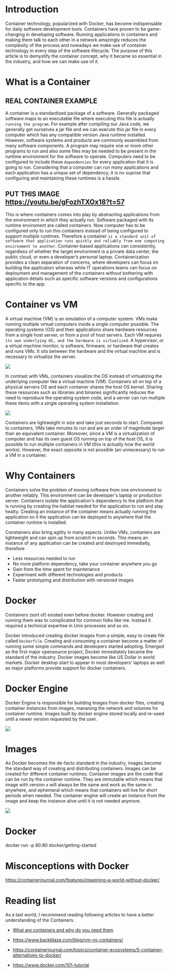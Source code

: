 # Introduction

Container technology, popularized with Docker, has become indispensable for daily software development tools. Containers have proven to be game-changing in developing software. Running applications in containers and making them talk to each other in a network amazingly reduces the complexity of the process and nowadays we make use of container technology in every step of the software lifecycle. The purpose of this article is to demystify the container concept, why it became so essential in the industry, and how we can make use of it.

# What is a Container

## REAL CONTAINER EXAMPLE

A container is a standardized package of a software. Generally packaged software maps to an executable file where executing this file is actually `running the program`. For example after compiling our Java code, we generally get ourselves a jar file and we can execute this jar file in every computer which has any compatible version Java runtime installed. However, software systems and products are commonly assembled from many software components. A program may require one or more other programs to run and also some files may be needed to be present in the runtime environment for the software to operate. Computers need to be configured to include these `dependencies` for every application that it is going to run. Considering that a computer can run many applications and each application has a unique set of dependency, it is no suprise that configuring and maintaining these runtimes is a hassle. 

## PUT THIS IMAGE https://youtu.be/gFozhTXOx18?t=57

This is where containers comes into play by abstracting applications from the environment in which they actually run. Software packaged with its runtime enviroment are called containers. Now computer has to be configured only to run this containers instead of being configured to support multiple runtimes. Therefore a container `is a standard unit of software that application runs quickly and reliably from one computing environment to another`. Container-based applications can consistently, regardless of whether the target environment is a private data center, the public cloud, or even a developer’s personal laptop. Containerization provides a clean separation of concerns, where developers can focus on building the application whereas while IT operations teams can focus on deployment and management of the containers without bothering with application details such as specific software versions and configurations specific to the app. 

# Container vs VM 

A virtual machine (VM) is an emulation of a computer system. VMs make running multiple virtual computers inside a single computer possible. The operating systems (OS) and their applications share hardware resources from a single host server, or from a pool of host servers. Each VM requires `its own underlying OS, and the hardware is virtualized`. A hypervisor, or a virtual machine monitor, is software, firmware, or hardware that creates and runs VMs. It sits between the hardware and the virtual machine and is necessary to virtualize the server.

<img src='https://www.backblaze.com/blog/wp-content/uploads/2018/06/vms.png'/>

In contrast with VMs, containers visualize the OS instead of virtualizing the underlying computer like a virtual machine (VM).
Containers sit on top of a physical servers OS and each container shares the host OS kernel. Sharing these resources such as libraries and binaries significantly reduces the need to reproduce the operating system code, and a server can run multiple these items with a single operating system installation.

<img src='https://www.backblaze.com/blog/wp-content/uploads/2018/06/containers.png'/>

 Containers are lightweight in size and take just seconds to start. Compared to containers, VMs take minutes to run and are an order of magnitude larger than an equivalent container. Moreover, since a VM is a virtualization of computer and has its own guest OS running on top of the host OS, it is possible to run multiple containers in VM (this is actually how the world works). However, the exact opposite is not possible (an unnecessary) to run a VM in a container.

# Why Containers

Containers solve the problem of moving software from one environment to another reliably. This environment can be developer's laptop or production server. Containers isolate the application's dependency to the platform that is running by creating the habitat needed for the application to run and stay healty. Creating an instance of the container means actually running the application so it the application can be deployed to anywhere that the container runtime is installed.

Constainers also bring agility in many aspects. Unlike VMs, contaniers are lightweight and can spin up from scratch in seconds. This means an instance of any application can be created and destroyed immediatly, therefore
- Less resources needed to run
- No more platform dependency, take your container anywhere you go
- Gain from the time spent for maintenance
- Experiment with different technologies and products
- Faster prototyping and distribution with versioned images

# Docker

Containers (sort of) existed even before docker. However creating and running them was to complicated for common folks like me. Instead it required a technical expertise in Unix processes and so on. 

Docker introduced creating docker images from a simple, easy to create file called `Dockerfile`. Creating and consuming a container become a matter of running some simple commands and developers started adopting. Emerged as the first major opensource project, Docker immediately became the standard of the industry. Docker images become like US Dollar in world markets. Docker desktop start to appear in most developers' laptops as well as major platforms provide support for docker containers. 

# Docker Engine

Docker Engine is responsible for building images from docker files, creating container instances from images, mananing the network and volumes for container runtime.
Images built by docker engine stored locally and re-used  until a newer version requested by the user. 

<img src='https://docs.docker.com/engine/images/engine-components-flow.png' />

# Images

As Docker becomes the de-facto standard in the industry, images become the standard way of creating and distributing containers. Images can be created for different container runtines. Container images are the code that can be run by the container runtime. They are immutable which means that image with version x will always be the same and work as the same in anywhere, and ephemeral which means that containers will live for short periods when needed. The container engine will create an instance from the image and keep the instance alive until it is not needed anymore.



<img src='https://s3.eu-central-1.amazonaws.com/tutorial.assets/containers-101/container-lifecycle.jpeg'/>

# Docker

docker run -p 80:80 docker/getting-started 

# Misconceptions with Docker

https://containerjournal.com/features/imagining-a-world-without-docker/



# Reading list

As a last world, I recommend reading following articles to have a better understanding of the Containers.

- [What are containers and why do you need them](https://www.cio.com/article/2924995/what-are-containers-and-why-do-you-need-them.html)
- https://www.backblaze.com/blog/vm-vs-containers/

- https://containerjournal.com/topics/container-ecosystems/5-container-alternatives-to-docker/

- https://www.docker.com/101-tutorial